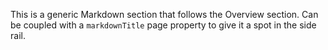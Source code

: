 This is a generic Markdown section that follows the Overview section. Can be coupled with a `markdownTitle` page property to give it a spot in the side rail.
